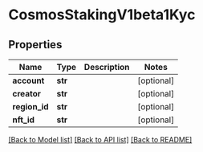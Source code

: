 # CosmosStakingV1beta1Kyc

## Properties
Name | Type | Description | Notes
------------ | ------------- | ------------- | -------------
**account** | **str** |  | [optional] 
**creator** | **str** |  | [optional] 
**region_id** | **str** |  | [optional] 
**nft_id** | **str** |  | [optional] 

[[Back to Model list]](../README.md#documentation-for-models) [[Back to API list]](../README.md#documentation-for-api-endpoints) [[Back to README]](../README.md)

